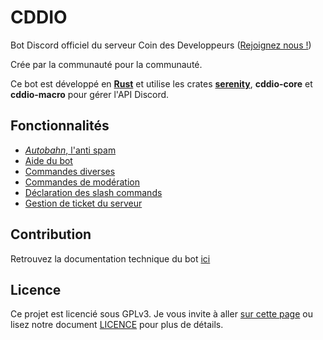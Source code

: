 # CDDIO

Bot Discord officiel du serveur Coin des Developpeurs ([Rejoignez nous !](https://discord.gg/m9EZNKVaPz))

Crée par la communauté pour la communauté.

Ce bot est développé en [**Rust**](https://www.rust-lang.org/) et utilise les crates [**serenity**](https://crates.io/crates/serenity), **cddio-core** et **cddio-macro** pour gérer l'API Discord.

## Fonctionnalités

* [*Autobahn*, l'anti spam](src/component_system/components/autobahn/)
* [Aide du bot](src/component_system/components/help/)
* [Commandes diverses](src/component_system/components/misc/)
* [Commandes de modération](src/component_system/components/modo/)
* [Déclaration des slash commands](src/component_system/components/slash/)
* [Gestion de ticket du serveur](src/component_system/components/tickets/)

## Contribution

Retrouvez la documentation technique du bot [ici](https://lecoindesdevs.github.io/openCDD/open_cdd/)

## Licence

Ce projet est licencié sous GPLv3. Je vous invite à aller [sur cette page](https://choosealicense.com/licenses/gpl-3.0/) ou lisez notre document [LICENCE](LICENCE) pour plus de détails. 


